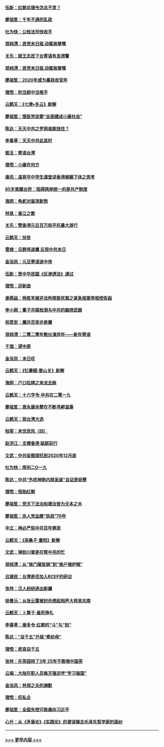 #### [伍新：红朝总理令怎总不灵？](../pages/nsc993/n11770813.md?t=01061933) 
#### [廖祖笙：千年不遇的乱政](../pages/nsc993/n11770373.md?t=01061933) 
#### [吐为快：公检法司快收手](../pages/nsc993/n11770359.md?t=01061933) 
#### [郑纯清：恶党末日临 动辄挨掌嘴](../pages/nsc993/n11769912.md?t=01061933) 
#### [关乐：就王志民下台寄语有良港警](../pages/nsc993/n11769903.md?t=01061933) 
#### [郑纯清：恶党末日临 动辄挨掌嘴](../pages/nsc993/n11769356.md?t=01061933) 
#### [廖祖笙：2020年或为暴政收官年](../pages/nsc993/n11768216.md?t=01061933) 
#### [理悟：别当郎中当推手](../pages/nsc993/n11768243.md?t=01061933) 
#### [云鹤天：《七律▪冬云》新解](../pages/nsc993/n11768204.md?t=01061933) 
#### [廖祖笙：饿饭党说要“全面建成小康社会”](../pages/nsc993/n11767482.md?t=01061933) 
#### [陈达：天灭中共之罗网谁能挡住？](../pages/nsc993/n11767465.md?t=01061933) 
#### [李春草：天灭中共此其时](../pages/nsc993/n11767452.md?t=01061933) 
#### [振玉：寄语台湾](../pages/nsc993/n11767432.md?t=01061933) 
#### [理悟：小康在何方](../pages/nsc993/n11767394.md?t=01061933) 
#### [唐风：温哥华中学生课堂讲香港被踢下体之思考](../pages/nsc993/n11766848.md?t=01061933) 
#### [85岁美籍台侨：阻碍两岸统一的是共产制度](../pages/nsc993/n11765043.md?t=01061933) 
#### [海网：龟蛇对鼠哭新愁](../pages/nsc993/n11764895.md?t=01061933) 
#### [林泉：香江之歌](../pages/nsc993/n11764415.md?t=01061933) 
#### [关乐：赞香港元旦百万和平抗暴大游行](../pages/nsc993/n11764382.md?t=01061933) 
#### [云鹤天：扶贫](../pages/nsc993/n11764245.md?t=01061933) 
#### [雪绮：见群鸡退鹰  反观中共末日](../pages/nsc993/n11762112.md?t=01061933) 
#### [金浴凤：元旦寄语迷中帝](../pages/nsc993/n11761788.md?t=01061933) 
#### [伍新：贺中华民国《反渗透法》通过](../pages/nsc993/n11761994.md?t=01061933) 
#### [理悟：迎新曲](../pages/nsc993/n11761152.md?t=01061933) 
#### [谢燕益：杨胜军被非法拘禁致死案之紧急报案举报控告函](../pages/nsc993/n11756134.md?t=01061933) 
#### [李小刚：量子共振检测与中共的脑控武器](../pages/nsc993/n11754518.md?t=01061933) 
#### [祝君安：魔共百变亦是魔](../pages/nsc993/n11754469.md?t=01061933) 
#### [郑纯清：二零二零年散伙演弃年——新年寄语](../pages/nsc993/n11754195.md?t=01061933) 
#### [千瑞：望中原](../pages/nsc993/n11754159.md?t=01061933) 
#### [金浴凤：末日叹](../pages/nsc993/n11752359.md?t=01061933) 
#### [云鹤天：《忆秦娥‧娄山关》新解](../pages/nsc993/n11752348.md?t=01061933) 
#### [海网：户口松绑之来龙去脉](../pages/nsc993/n11752328.md?t=01061933) 
#### [云鹤天：十六字令‧中共在二零一九](../pages/nsc993/n11752305.md?t=01061933) 
#### [廖祖笙：周永康余孽在不断寻衅滋事](../pages/nsc993/n11751013.md?t=01061933) 
#### [云鹤天：观台湾大选](../pages/nsc993/n11751007.md?t=01061933) 
#### [陆客：末世民风（四）](../pages/nsc993/n11749203.md?t=01061933) 
#### [赵洪江：支撑香港 砥砺前行](../pages/nsc993/n11748482.md?t=01061933) 
#### [文武：中共妄图顽抗到2020年12月底](../pages/nsc993/n11748446.md?t=01061933) 
#### [吐为快：挥别二O一九](../pages/nsc993/n11748411.md?t=01061933) 
#### [陈达：中共“外扰神韵内禁圣诞”自证是妖孽](../pages/nsc993/n11748226.md?t=01061933) 
#### [理悟：怪胎红朝](../pages/nsc993/n11748206.md?t=01061933) 
#### [廖祖笙：党天下法治和德治皆为无本之木](../pages/nsc993/n11748135.md?t=01061933) 
#### [廖祖笙：杀人党血腥“执政”70年](../pages/nsc993/n11745144.md?t=01061933) 
#### [中立：神必严惩中共百年罪恶](../pages/nsc993/n11744970.md?t=01061933) 
#### [云鹤天：《采桑子‧重阳》新解](../pages/nsc993/n11744948.md?t=01061933) 
#### [文武：弹劾川普是在帮中共的忙](../pages/nsc993/n11744758.md?t=01061933) 
#### [郑纯清：从“挨门砸饭锅”到“挨户堵炉眼”](../pages/nsc993/n11744745.md?t=01061933) 
#### [吕锡民：台湾是否加入RCEP的研议](../pages/nsc993/n11744701.md?t=01061933) 
#### [张林：汉人纷纷逃出新疆](../pages/nsc993/n11743530.md?t=01061933) 
#### [徐曼沅：从张云雷被封杀想起相声大师吴兆南](../pages/nsc993/n11741816.md?t=01061933) 
#### [云鹤天：卜算子‧垂死挣扎](../pages/nsc993/n11739956.md?t=01061933) 
#### [李春草：唐多令‧红朝的“斗”与“拍”](../pages/nsc993/n11739830.md?t=01061933) 
#### [陈达：“自干五”升级“牵妨母”](../pages/nsc993/n11739724.md?t=01061933) 
#### [理悟：悲哀自干五](../pages/nsc993/n11739547.md?t=01061933) 
#### [张林：在茶园待了3年 25年不敢喝中国茶](../pages/nsc993/n11739240.md?t=01061933) 
#### [云端：大陆在职人员每天强迫学“学习强国”](../pages/nsc993/n11738735.md?t=01061933) 
#### [金浴凤：林郑之夫的渊默](../pages/nsc993/n11737735.md?t=01061933) 
#### [理悟：叹私企](../pages/nsc993/n11737715.md?t=01061933) 
#### [廖祖笙：全面失控可能袭向习近平](../pages/nsc993/n11737704.md?t=01061933) 
#### [心升：从《矛盾论》《实践论》的谬误揭去毛泽东哲学家的面纱](../pages/nsc993/n11736962.md?t=01061933) 

----
#### [ >>> 更早内容 <<< ](../indexes/nsc993-earlier.md)

